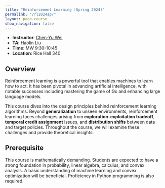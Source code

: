 ```yaml
---
title: "Reinforcement Learning (Spring 2024)"
permalink: "/rl2024sp/"
layout: page-course
show_navigation: false
---
```


- **Instructor**: [Chen-Yu Wei](https://bahh723.github.io/)  
- **TA**: Haolin Liu  
- **Time**: MW 9:30-10:45  
- **Location**: Rice Hall 340  

## Overview  
Reinforcement learning is a powerful tool that enables machines to learn how to act. It has been pivotal in advancing artificial intelligence, with notable successes including mastering the game of Go and enhancing large language models.   

This course dives into the design principles behind reinforcement learning algorithms. Beyond **generalization** to unseen environments, reinforcement learning faces challenges arising from **exploration-exploitation tradeoff**, **temporal credit assignment** issues, and **distribution shifts** between data and target policies. Throughout the course, we will examine these challenges and provide theoretical insights.  

## Prerequisite  
This course is mathematically demanding. Students are expected to have a strong foundation in probability, linear algebra, calculus, and convex analysis. A basic understanding of machine learning and convex optimization will be beneficial. Proficiency in Python programming is also required. 



